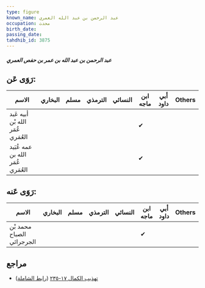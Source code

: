 ```yaml
---
type: figure
known_name: عبد الرحمن بن عبد الله العمري
occupation: محدث
birth_date:
passing_date:
tahdhib_id: 3875
---
```

##### عبد الرحمن بن عبد الله بن عمر بن حفص العمري

## رَوَى عَن:
| الاسم                             | البخاري | مسلم | الترمذي | النسائي | ابن ماجه | أبي داود | Others |
| --------------------------------- | ------- | ---- | ------- | ------- | -------- | -------- | ------ |
| أبيه عَبد الله بْن عُمَر العُمَري |         |      |         |         | ✔        |          |        |
| عمه عُبَيد الله بن عُمَر العُمَري |         |      |         |         | ✔        |          |        |
## رَوَى عَنه:
| الاسم                     | البخاري | مسلم | الترمذي | النسائي | ابن ماجه | أبي داود | Others |
| ------------------------- | ------- | ---- | ------- | ------- | -------- | -------- | ------ |
| محمد بْن الصباح الجرجرائي |         |      |         |         | ✔        |          |        |
## مراجع
- [تهذيب الكمال ١٧-٢٣٥](obsidian://open?vault=Tahdhib-al-Kamal&file=Figures/٣٨٧٥-عبد%20الرحمن%20بن%20عبد%20الله%20بن%20عمر%20بن%20حفص%20العمري) ([رابط الشاملة](https://shamela.ws/book/3722/8785))